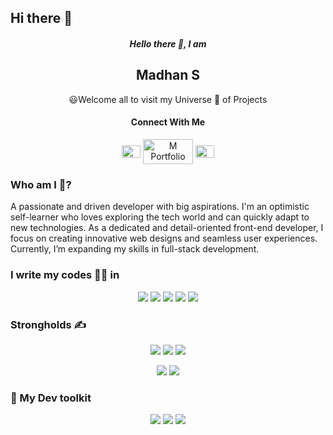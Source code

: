## Hi there 👋


<h5 align="center"> Hello there 👋, I am</h5>
<h2 align="center"> Madhan S </h2>
<p align="center">
😃Welcome all to visit my Universe 🌌 of Projects
</p>
<h4 align="center">Connect With Me</h3>
<p align="center">
<a href="https://www.linkedin.com/in/madhan-s-b92131267/" target="blank"><img align="center" src="https://cdn.jsdelivr.net/npm/simple-icons@3.0.1/icons/linkedin.svg" alt="madhan-s-b92131267" height="20" width="30" /></a>
<a href="https://madhan-portfolio-ebon.vercel.app/" target="blank"><img align="center" src="https://img.shields.io/badge/Madhan-000000?style=for-the-badge&logoColor=white&label=M" alt="M Portfolio Badge" height="40" width="80" /></a>
<a href="https://leetcode.com/u/MzWDh2D10b/" target="blank"><img align="center" src="https://cdn.jsdelivr.net/npm/simple-icons@3.0.1/icons/leetcode.svg" alt="Madhan_S" height="20" width="30" /></a>
</p>
<h3>Who am I  🤔?</h3>
<p>
  A passionate and driven developer with big aspirations. I'm an optimistic self-learner who loves exploring the tech world and can quickly adapt to new technologies. As a dedicated and detail-oriented front-end developer, I focus on creating innovative web designs and seamless user experiences. Currently, I’m expanding my skills in full-stack development.
</p>
<h3>I write my codes 👨‍💻 in</h3>
<p align="center">
  <!-- Thanks to Alexandre, check out his repo for badges https://github.com/alexandresanlim/Badges4-README.md-Profile -->
  <img src="https://img.shields.io/badge/java-%23ED8B00.svg?style=for-the-badge&logo=openjdk&logoColor=white"/> <img src="https://img.shields.io/badge/python%20-%2314354C.svg?&style=for-the-badge&logo=python&logoColor=gold"/> <img src="https://img.shields.io/badge/javascript-%23F7DF1E.svg?&style=for-the-badge&logo=javascript&logoColor=black&labelColor=%2300000"/> <img src="https://img.shields.io/badge/html5%20-%23E34F26.svg?&style=for-the-badge&logo=html5&logoColor=white"/> <img src="https://img.shields.io/badge/css3%20-%231572B6.svg?&style=for-the-badge&logo=css3&logoColor=white"/>
</p>

<h3>Strongholds ✍️ </h3>
<p align="center">
<img src="https://img.shields.io/badge/Node%20js-339933?style=for-the-badge&logo=nodedotjs&logoColor=white"> <img src="https://img.shields.io/badge/React-20232A?style=for-the-badge&logo=react&logoColor=61DAFB"/> <img src="https://img.shields.io/badge/Bootstrap-563D7C?style=for-the-badge&logo=bootstrap&logoColor=white"/>
  </p>
<p align="center">
   <img src="https://img.shields.io/badge/TailwindCSS-06B6D4?style=for-the-badge&logo=tailwindcss&logoColor=white">  <img src="https://img.shields.io/badge/MongoDB-4EA94B?style=for-the-badge&logo=mongodb&logoColor=white"/> 
<h3>🔨 My Dev toolkit</h3>
<p align="center">
   <img src="https://img.shields.io/badge/git%20-%23F05032.svg?&style=for-the-badge&logo=git&logoColor=white"/> <img src="https://img.shields.io/badge/github%20-%23181717.svg?&style=for-the-badge&logo=github&logoColor=white"/>  <img src="https://img.shields.io/badge/VSCode-0078D4?style=for-the-badge&logo=visual%20studio%20code&logoColor=white"> 
</p>


